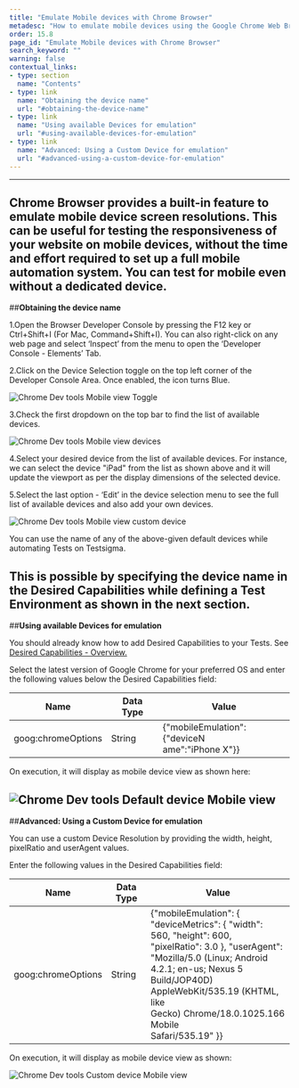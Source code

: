 ```yaml
---
title: "Emulate Mobile devices with Chrome Browser"
metadesc: "How to emulate mobile devices using the Google Chrome Web Browser for Mobile Websites"
order: 15.8
page_id: "Emulate Mobile devices with Chrome Browser"
search_keyword: ""
warning: false
contextual_links:
- type: section
  name: "Contents"
- type: link
  name: "Obtaining the device name"
  url: "#obtaining-the-device-name"
- type: link
  name: "Using available Devices for emulation"
  url: "#using-available-devices-for-emulation"
- type: link
  name: "Advanced: Using a Custom Device for emulation"
  url: "#advanced-using-a-custom-device-for-emulation"
---
```

---

Chrome Browser provides a built-in feature to emulate mobile device screen resolutions. This can be useful for testing the responsiveness of your website on mobile devices, without the time and effort required to set up a full mobile automation system. You can test for mobile even without a dedicated device.
---
##**Obtaining the device name**

1.Open the Browser Developer Console by pressing the F12 key or Ctrl+Shift+I (For Mac, Command+Shift+I). You can also right-click on any web page and select ‘Inspect’ from the menu to open the ‘Developer Console - Elements’ Tab.

2.Click on the Device Selection toggle on the top left corner of the Developer Console Area. Once enabled, the icon turns Blue.

![Chrome Dev tools Mobile view Toggle](https://docs.testsigma.com/images/emulate-mobile-devices-with-chrome/chrome-dev-tools-mobile-view-toggle.png)

3.Check the first dropdown on the top bar to find the list of available devices.

![Chrome Dev tools Mobile view devices](https://docs.testsigma.com/images/emulate-mobile-devices-with-chrome/chrome-dev-tools-mobile-view-devices.png)

4.Select your desired device from the list of available devices.
For instance, we can select the device "iPad" from the list as shown above and it will update the viewport as per the display dimensions of the selected device.

5.Select the last option - ‘Edit’ in the device selection menu to see the full list of available devices and also add your own devices.

![Chrome Dev tools Mobile view custom device](https://docs.testsigma.com/images/emulate-mobile-devices-with-chrome/chrome-dev-tools-mobile-view-custom-device.png)

You can use the name of any of the above-given default devices while automating Tests on Testsigma. 

This is possible by specifying the device name in the Desired Capabilities while defining a Test Environment as shown in the next section.
---
##**Using available Devices for emulation**

You should already know how to add Desired Capabilities to your Tests. See [Desired Capabilities - Overview.](https://testsigma.com/docs/desired-capabilities/overview/)

Select the latest version of Google Chrome for your preferred OS and enter the following values below the Desired Capabilities field:

|Name|Data Type|Value|
|---|---|---|
|goog:chromeOptions|String|{"mobileEmulation":{"deviceN<br>ame":"iPhone X"}}|

On execution, it will display as mobile device view as shown here:

![Chrome Dev tools Default device Mobile view](https://docs.testsigma.com/images/emulate-mobile-devices-with-chrome/chrome-dev-tools-default-device-mobile-view.png)
---
##**Advanced: Using a Custom Device for emulation**

You can use a custom Device Resolution by providing the width, height, pixelRatio and userAgent values.

Enter the following values in the Desired Capabilities field:

|Name|Data Type|Value|
|---|---|---|
|goog:chromeOptions|String|{"mobileEmulation": { "deviceMetrics": { "width": <br>560, "height": 600, "pixelRatio": 3.0    }, "userAgent": <br>"Mozilla/5.0 (Linux; Android 4.2.1; en-us; Nexus 5 <br>Build/JOP40D) AppleWebKit/535.19 (KHTML, like <br>Gecko) Chrome/18.0.1025.166 Mobile <br>Safari/535.19"  }}|

On execution, it will display as mobile device view as shown:

![Chrome Dev tools Custom device Mobile view](https://docs.testsigma.com/images/emulate-mobile-devices-with-chrome/chrome-dev-tools-custom-device-mobile-view.png)




